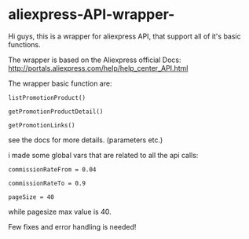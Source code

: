 # aliexpress-API-wrapper-



Hi guys, this is a wrapper for aliexpress API, that support all of it's basic functions. 


The wrapper is based on the Aliexpress official Docs:
            http://portals.aliexpress.com/help/help_center_API.html


The wrapper basic function are:

```
listPromotionProduct()

getPromotionProductDetail()

getPromotionLinks()
```

see the docs for more details. (parameters etc.)

i made some global vars that are related to all the api calls:

```
commissionRateFrom = 0.04

commissionRateTo = 0.9

pageSize = 40
```
while pagesize max value is 40.

Few fixes and error handling is needed!
